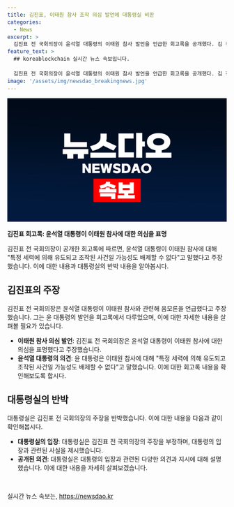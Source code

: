 ```yaml
---
title: 김진표, 이태원 참사 조작 의심 발언에 대통령실 비판
categories:
  - News
excerpt: >
  김진표 전 국회의장이 윤석열 대통령의 이태원 참사 발언을 언급한 회고록을 공개했다. 김 전 의장은 윤 대통령이 음모론적인 발언을 하면서 장관의 사의 표명을 촉구했고, 대통령의 반응을 위험하게 평가했다. 대통령실은 이에 반박하며 참사 관련 조사를 강조했다. 요인은 김 전 의장의 이야기를 왜곡한다는 입장이었다.
feature_text: >
  ## koreablockchain 실시간 뉴스 속보입니다.

  김진표 전 국회의장이 윤석열 대통령의 이태원 참사 발언을 언급한 회고록을 공개했다. 김 전 의장은 윤 대통령이 음모론적인 발언을 하면서 장관의 사의 표명을 촉구했고, 대통령의 반응을 위험하게 평가했다. 대통령실은 이에 반박하며 참사 관련 조사를 강조했다. 요인은 김 전 의장의 이야기를 왜곡한다는 입장이었다.
image: '/assets/img/newsdao_breakingnews.jpg'
---
```


<p><img src="/assets/img/newsdao_breakingnews.jpg" alt="koreablockchain 속보" /></p>

<p><b>김진표 회고록: 윤석열 대통령이 이태원 참사에 대한 의심을 표명</b></p>

<p>김진표 전 국회의장이 공개한 회고록에 따르면, 윤석열 대통령이 이태원 참사에 대해 "특정 세력에 의해 유도되고 조작된 사건일 가능성도 배제할 수 없다"고 말했다고 주장했습니다. 이에 대한 내용과 대통령실의 반박 내용을 알아봅시다.</p>

<h2 data-ke-size="size26">김진표의 주장</h2>

<p>김진표 전 국회의장은 윤석열 대통령이 이태원 참사와 관련해 음모론을 언급했다고 주장했습니다. 그는 윤 대통령의 발언을 회고록에서 다루었으며, 이에 대한 자세한 내용을 살펴볼 필요가 있습니다.</p>

<ul>
  <li><b>이태원 참사 의심 발언</b>: 김진표 전 국회의장은 윤석열 대통령이 이태원 참사에 대한 의심을 표명했다고 주장했습니다.</li>
  <li><b>윤석열 대통령의 의견</b>: 윤 대통령은 이태원 참사에 대해 "특정 세력에 의해 유도되고 조작된 사건일 가능성도 배제할 수 없다"고 말했습니다. 이에 대한 회고록 내용을 확인해보도록 합시다.</li>
</ul>

<h2 data-ke-size="size26">대통령실의 반박</h2>

<p>대통령실은 김진표 전 국회의장의 주장을 반박했습니다. 이에 대한 내용을 다음과 같이 확인해봅시다.</p>

<ul>
  <li><b>대통령실의 입장</b>: 대통령실은 김진표 전 국회의장의 주장을 부정하며, 대통령의 입장과 관련된 사실을 제시했습니다.</li>
  <li><b>공개된 의견</b>: 대통령실은 대통령의 입장과 관련된 다양한 의견과 지시에 대해 설명했습니다. 이에 대한 내용을 자세히 살펴보겠습니다.</li>
</ul>

<p data-ke-size="size16">&nbsp;</p>
실시간 뉴스 속보는, <a href="https://newsdao.kr" rel="dofollow">https://newsdao.kr</a>


